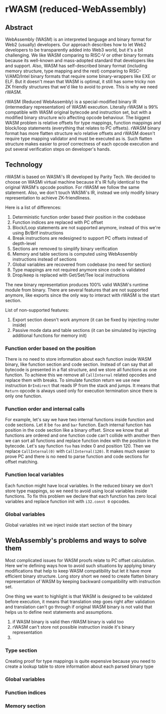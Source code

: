 rWASM (reduced-WebAssembly)
===========================

## Abstract

WebAssembly (WASM) is an interpreted language and binary format for Web2 (usually) developers.
Our approach describes how to let Web2 developers to be transparently added into Web3 world, but it's a bit challenging.
We like WASM comparing to RISC-V or other binary formats because its well-known and mass-adopted standard that developers like and support.
Also, WASM has self-described binary format (including memory structure, type mapping and the rest) comparing to RISC-V/AMD/Intel binary formats that require some binary-wrappers like EXE or ELF.
But it doesn't mean that WASM is optimal, it still has some tricky non ZK friendly structures that we'd like to avoid to prove.
This is why we need rWASM.

rWASM (Reduced WebAssembly) is a special-modified binary IR (intermediary representation) of WASMi execution.
Literally rWASM is 99% compatible with WASM original bytecode and instruction set, but with a modified binary structure w/o affecting opcode behaviour.
The biggest WASM problem is relative offsets for type mappings, function mappings and block/loop statements (everything that relates to PC offsets).
rWASM binary format has more flatten structure w/o relative offsets and rWASM doesn't require type mapping validator and must be executed as is.
Such flatten structure makes easier to proof correctness of each opcode execution and put several verification steps on developer's hands.

## Technology

rWASM is based on WASMi's IR developed by Parity Tech.
We decided to choose on WASMi virtual machine because it's IR fully identical to the original WASM's opcode position.
For rWASM we follow the same statement. Also, we don't touch WASMi's IR, instead we only modify binary representation to achieve ZK-friendliness. 

Here is a list of differences:
1. Deterministic function order based their position in the codebase
2. Function indices are replaced with PC offset
3. Block/Loop statements are not supported anymore, instead of this we're using Br/BrIf instructions
4. Break instructions are redesigned to support PC offsets instead of depth-level
5. Sections are removed to simplify binary verification
6. Memory and table sections is computed using WebAssembly instructions instead of sections
7. Global variables are recovered from codebase (no need for section)
8. Type mappings are not required anymore since code is validated
9. Drop/keep is replaced with Get/Set/Tee local instructions

The new binary representation produces 100% valid WASMi's runtime module from binary.
There are several features that are not supported anymore, like exports since the only way to interact with rWASM is the start section.

List of non-supported features:
1. Export section doesn't work anymore (it can be fixed by injecting router inside)
2. Passive mode data and table sections (it can be simulated by injecting additional functions for memory init)

### Function order based on the position

There is no need to store information about each function inside WASM binary, like function section and code section.
Instead of can say that all bytecode is presented in a flat structure, and we store all functions as one function.
To achieve this we remove all `CallInternal` related opcodes and replace them with breaks.
To simulate function return we use new instruction `BrIndirect` that reads IP from the stack and jumps.
It means that `Return` opcode is always used only for execution termination since there is only one function.

### Function order and internal calls

For example, let's say we have two internal functions inside function and code sections.
Let it be `foo` and `bar` function.
Each internal function has position in the code section like a binary offset.
Since we know that all functions are ordered and one function code can't collide with another then we can sort all functions and replace function index with the position in the bytecode.
Let's say function `foo` has index 0 and position 120. Then we replace `CallInternal(0)` with `CallInternal(120)`.
It makes much easier to prove PC and there is no need to parse function and code sections for offset matching.

### Function local variables

Each function might have local variables.
In the reduced binary we don't store type mappings, so we need to avoid using local variables inside functions.
To fix this problem we declare that each function has zero local variables and replace function init with `i32.const 0` opcodes.

### Global variables

Global variables init we inject inside start section of the binary

## WebAssembly's problems and ways to solve them

Most complicated issues for WASM proofs relate to PC offset calculation.
Here we're defining ways how to avoid such situations by applying binary modifications that help to keep WASM compatibility but let it have more efficient binary structure.
Long story short we need to create flatten binary representation of WASM by keeping backward compatibility with instruction set.

One thing we want to highlight is that WASM is designed to be validated before execution, it means that translation step goes right after validation and translation can't go through if original WASM binary is not valid that helps us to define next statements and assumptions.
1. if WASM binary is valid then rWASM binary is valid too
2. rWASM can't store not possible instruction inside it's binary representation
3. 

### Type section

Creating proof for type mappings is quite expensive because you need to create a lookup table to store information about each parsed binary type

### Global variables
### Function indices
### Memory section
